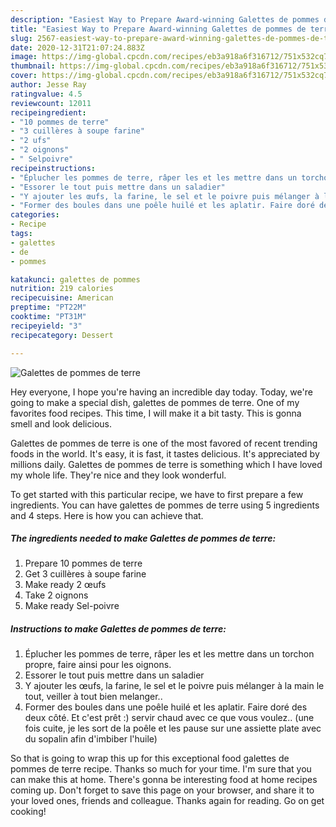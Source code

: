 ```yaml
---
description: "Easiest Way to Prepare Award-winning Galettes de pommes de terre"
title: "Easiest Way to Prepare Award-winning Galettes de pommes de terre"
slug: 2567-easiest-way-to-prepare-award-winning-galettes-de-pommes-de-terre
date: 2020-12-31T21:07:24.883Z
image: https://img-global.cpcdn.com/recipes/eb3a918a6f316712/751x532cq70/galettes-de-pommes-de-terre-photo-principale-de-la-recette.jpg
thumbnail: https://img-global.cpcdn.com/recipes/eb3a918a6f316712/751x532cq70/galettes-de-pommes-de-terre-photo-principale-de-la-recette.jpg
cover: https://img-global.cpcdn.com/recipes/eb3a918a6f316712/751x532cq70/galettes-de-pommes-de-terre-photo-principale-de-la-recette.jpg
author: Jesse Ray
ratingvalue: 4.5
reviewcount: 12011
recipeingredient:
- "10 pommes de terre"
- "3 cuillères à soupe farine"
- "2 ufs"
- "2 oignons"
- " Selpoivre"
recipeinstructions:
- "Éplucher les pommes de terre, râper les et les mettre dans un torchon propre, faire ainsi pour les oignons."
- "Essorer le tout puis mettre dans un saladier"
- "Y ajouter les œufs, la farine, le sel et le poivre puis mélanger à la main le tout, veiller à tout bien melanger.."
- "Former des boules dans une poêle huilé et les aplatir. Faire doré des deux côté. Et c&#39;est prêt :) servir chaud avec ce que vous voulez.. (une fois cuite, je les sort de la poêle et les pause sur une assiette plate avec du sopalin afin d&#39;imbiber l&#39;huile)"
categories:
- Recipe
tags:
- galettes
- de
- pommes

katakunci: galettes de pommes 
nutrition: 219 calories
recipecuisine: American
preptime: "PT22M"
cooktime: "PT31M"
recipeyield: "3"
recipecategory: Dessert

---
```



![Galettes de pommes de terre](https://img-global.cpcdn.com/recipes/eb3a918a6f316712/751x532cq70/galettes-de-pommes-de-terre-photo-principale-de-la-recette.jpg)

Hey everyone, I hope you're having an incredible day today. Today, we're going to make a special dish, galettes de pommes de terre. One of my favorites food recipes. This time, I will make it a bit tasty. This is gonna smell and look delicious.



Galettes de pommes de terre is one of the most favored of recent trending foods in the world. It's easy, it is fast, it tastes delicious. It's appreciated by millions daily. Galettes de pommes de terre is something which I have loved my whole life. They're nice and they look wonderful.


To get started with this particular recipe, we have to first prepare a few ingredients. You can have galettes de pommes de terre using 5 ingredients and 4 steps. Here is how you can achieve that.

<!--inarticleads1-->

##### The ingredients needed to make Galettes de pommes de terre:

1. Prepare 10 pommes de terre
1. Get 3 cuillères à soupe farine
1. Make ready 2 œufs
1. Take 2 oignons
1. Make ready  Sel-poivre




<!--inarticleads2-->

##### Instructions to make Galettes de pommes de terre:

1. Éplucher les pommes de terre, râper les et les mettre dans un torchon propre, faire ainsi pour les oignons.
1. Essorer le tout puis mettre dans un saladier
1. Y ajouter les œufs, la farine, le sel et le poivre puis mélanger à la main le tout, veiller à tout bien melanger..
1. Former des boules dans une poêle huilé et les aplatir. Faire doré des deux côté. Et c&#39;est prêt :) servir chaud avec ce que vous voulez.. (une fois cuite, je les sort de la poêle et les pause sur une assiette plate avec du sopalin afin d&#39;imbiber l&#39;huile)




So that is going to wrap this up for this exceptional food galettes de pommes de terre recipe. Thanks so much for your time. I'm sure that you can make this at home. There's gonna be interesting food at home recipes coming up. Don't forget to save this page on your browser, and share it to your loved ones, friends and colleague. Thanks again for reading. Go on get cooking!

